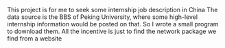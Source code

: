 This project is for me to seek some internship job description in China
The data source is the BBS of Peking University, where some high-level internship information would be posted on that.
So I wrote a small program to download them.
All the incentive is just to find the network package we find from a website

